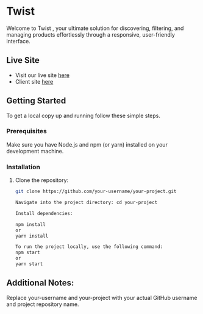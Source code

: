 # Twist
Welcome to Twist , your ultimate solution for discovering, filtering, and managing products effortlessly through a responsive, user-friendly interface.

## Live Site

- Visit our live site [here](https://twistt.netlify.app)
- Client site [here](https://github.com/Mdafsarx/Twist-client)


## Getting Started

To get a local copy up and running follow these simple steps.

### Prerequisites

Make sure you have Node.js and npm (or yarn) installed on your development machine.

### Installation

1. Clone the repository:
   ```sh
   git clone https://github.com/your-username/your-project.git
   
   Navigate into the project directory: cd your-project

   Install dependencies:
   
   npm install
   or
   yarn install

   To run the project locally, use the following command:
   npm start
   or
   yarn start

##  Additional Notes:
Replace your-username and your-project with your actual GitHub username and project repository name.

 
